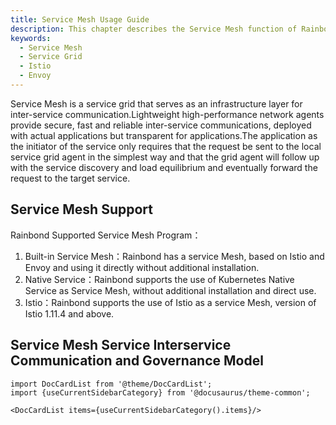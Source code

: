 ```yaml
---
title: Service Mesh Usage Guide
description: This chapter describes the Service Mesh function of Rainbond, including the concept, functions, and usage of Service Mesh.
keywords:
  - Service Mesh
  - Service Grid
  - Istio
  - Envoy
---
```


Service Mesh is a service grid that serves as an infrastructure layer for inter-service communication.Lightweight high-performance network agents provide secure, fast and reliable inter-service communications, deployed with actual applications but transparent for applications.The application as the initiator of the service only requires that the request be sent to the local service grid agent in the simplest way and that the grid agent will follow up with the service discovery and load equilibrium and eventually forward the request to the target service.

## Service Mesh Support

Rainbond Supported Service Mesh Program：

1. Built-in Service Mesh：Rainbond has a service Mesh, based on Istio and Envoy and using it directly without additional installation.
2. Native Service：Rainbond supports the use of Kubernetes Native Service as Service Mesh, without additional installation and direct use.
3. Istio：Rainbond supports the use of Istio as a service Mesh, version of Istio 1.11.4 and above.

## Service Mesh Service Interservice Communication and Governance Model

```mdx-code-block
import DocCardList from '@theme/DocCardList';
import {useCurrentSidebarCategory} from '@docusaurus/theme-common';

<DocCardList items={useCurrentSidebarCategory().items}/>
```